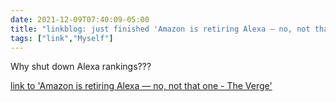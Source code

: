 ```yaml
---
date: 2021-12-09T07:40:09-05:00
title: "linkblog: just finished 'Amazon is retiring Alexa — no, not that one - The Verge'"
tags: ["link","Myself"]
---
```

Why shut down Alexa rankings???
 
[link to 'Amazon is retiring Alexa — no, not that one - The Verge'](https://www.theverge.com/2021/12/9/22825744/amazon-retiring-alexa-web-ranking-sevice)
